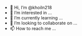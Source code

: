 - 👋 Hi, I’m @khoiln218
- 👀 I’m interested in ...
- 🌱 I’m currently learning ...
- 💞️ I’m looking to collaborate on ...
- 📫 How to reach me ...

<!---
khoiln218/khoiln218 is a ✨ special ✨ repository because its `README.md` (this file) appears on your GitHub profile.
You can click the Preview link to take a look at your changes.
--->
